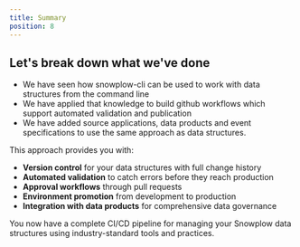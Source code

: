 ```yaml
---
title: Summary
position: 8
---
```


## Let's break down what we've done

* We have seen how snowplow-cli can be used to work with data structures from the command line
* We have applied that knowledge to build github workflows which support automated validation and publication
* We have added source applications, data products and event specifications to use the same approach as data structures.

This approach provides you with:
- **Version control** for your data structures with full change history
- **Automated validation** to catch errors before they reach production
- **Approval workflows** through pull requests
- **Environment promotion** from development to production
- **Integration with data products** for comprehensive data governance

You now have a complete CI/CD pipeline for managing your Snowplow data structures using industry-standard tools and practices.